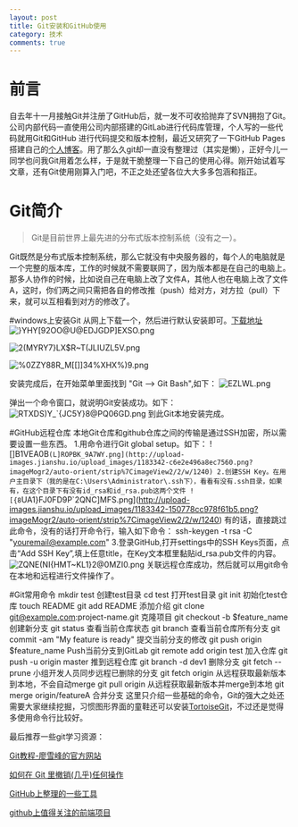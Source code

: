 ```yaml
---
layout: post
title: Git安装和GitHub使用
category: 技术
comments: true
---
```


# 前言
自去年十一月接触Git并注册了GitHub后，就一发不可收拾抛弃了SVN拥抱了Git。公司内部代码一直使用公司内部搭建的GitLab进行代码库管理，个人写的一些代码就用Git和GitHub 进行代码提交和版本控制，最近又研究了一下GitHub Pages搭建自己的[个人博客](http://zhous712.github.io/blog/)。用了那么久git却一直没有整理过（其实是懒），正好今儿一同学也问我Git用着怎么样，于是就干脆整理一下自己的使用心得。刚开始试着写文章，还有Git使用刚算入门吧，不正之处还望各位大大多多包涵和指正。

# Git简介
>Git是目前世界上最先进的分布式版本控制系统（没有之一）。

Git既然是分布式版本控制系统，那么它就没有中央服务器的，每个人的电脑就是一个完整的版本库，工作的时候就不需要联网了，因为版本都是在自己的电脑上。那多人协作的时候，比如说自己在电脑上改了文件A，其他人也在电脑上改了文件A，这时，你们两之间只需把各自的修改推（push）给对方，对方拉（pull）下来，就可以互相看到对方的修改了。

#windows上安装Git
从网上下载一个，然后进行默认安装即可。[下载地址](http://git-scm.com/download/win)
![}YHY[92OO@U@EDJGDP]EXSO.png](http://upload-images.jianshu.io/upload_images/1183342-d719964c8a564615.png?imageMogr2/auto-orient/strip%7CimageView2/2/w/1240)

![2(MYRY7}LX$R~T(JLIUZL5V.png](http://upload-images.jianshu.io/upload_images/1183342-f9f874459e91223c.png?imageMogr2/auto-orient/strip%7CimageView2/2/w/1240)

![
![%0ZZY88R_M[[]]34%XHX%)9.png](http://upload-images.jianshu.io/upload_images/1183342-16351b2074ecfbf4.png?imageMogr2/auto-orient/strip%7CimageView2/2/w/1240)
](http://upload-images.jianshu.io/upload_images/1183342-844385a04d9cbd45.png?imageMogr2/auto-orient/strip%7CimageView2/2/w/1240)

安装完成后，在开始菜单里面找到 "Git --> Git Bash",如下：
![EZLWL.png](http://upload-images.jianshu.io/upload_images/1183342-0757111628c8be53.png?imageMogr2/auto-orient/strip%7CimageView2/2/w/1240)

弹出一个命令窗口，就说明Git安装成功。如下：
![RTXDS)Y_`{JC5Y}8@PQ06GD.png](http://upload-images.jianshu.io/upload_images/1183342-665c0c583893d01b.png?imageMogr2/auto-orient/strip%7CimageView2/2/w/1240)
到此Git本地安装完成。

#GitHub远程仓库
本地Git仓库和github仓库之间的传输是通过SSH加密，所以需要设置一些东西。
1.用命令进行Git global setup。如下：
![]B1VEA0B`(L]ROPBK_9A7WY.png](http://upload-images.jianshu.io/upload_images/1183342-c6e2e496a8ec7560.png?imageMogr2/auto-orient/strip%7CimageView2/2/w/1240)
2.创建SSH Key。在用户主目录下（我的是在C:\Users\Administrator\.ssh下），看看有没有.ssh目录，如果有，在这个目录下有没有id_rsa和id_rsa.pub这两个文件
![{8`UA1}FJ0FD9P`2QNC]MFS.png](http://upload-images.jianshu.io/upload_images/1183342-150778cc978f61b5.png?imageMogr2/auto-orient/strip%7CimageView2/2/w/1240)
有的话，直接跳过此命令，没有的话打开命令行，输入如下命令：
ssh-keygen -t rsa -C "youremail@example.com"
3.登录GitHub,打开settings中的SSH Keys页面，点击“Add SSH Key”,填上任意title，在Key文本框里黏贴id_rsa.pub文件的内容。
![ZQNE(NI{HMT~KL1}2@0MZI0.png](http://upload-images.jianshu.io/upload_images/1183342-1bb0449d81bef56a.png?imageMogr2/auto-orient/strip%7CimageView2/2/w/1240)
关联远程仓库成功，然后就可以用git命令在本地和远程进行文件操作了。

#Git常用命令
mkdir test 创建test目录
cd test 打开test目录
git init 初始化test仓库
touch README
git add README 添加介绍
git clone git@example.com:project-name.git 克隆项目
git checkout -b $feature_name 创建新分支
git status 查看当前仓库状态
git branch 查看当前仓库所有分支
git commit -am "My feature is ready" 提交当前分支的修改
git push origin $feature_name Push当前分支到GitLab
git remote add origin test 加入仓库
git push -u origin master 推到远程仓库
git branch -d dev1 删除分支
git fetch --prune 小组开发人员同步远程已删除的分支
git fetch origin 从远程获取最新版本到本地，不会自动merge
git pull origin 从远程获取最新版本并merge到本地
git merge origin/featureA 合并分支
这里只介绍一些基础的命令，Git的强大之处还需要大家继续挖掘，习惯图形界面的童鞋还可以安装[TortoiseGit](http://download.tortoisegit.org/)，不过还是觉得多使用命令行比较好。

最后推荐一些git学习资源：

[Git教程-廖雪峰的官方网站](http://www.liaoxuefeng.com/wiki/0013739516305929606dd18361248578c67b8067c8c017b000)

[如何在 Git 里撤销(几乎)任何操作](http://blog.jobbole.com/87700/)

[GitHub上整理的一些工具](http://www.cnblogs.com/mygxl/p/4139661.html)

[github上值得关注的前端项目](http://segmentfault.com/a/1190000002804472)　　　
